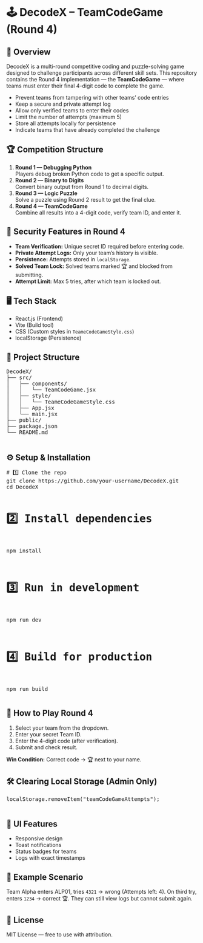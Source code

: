 # 🕹️ DecodeX – TeamCodeGame (Round 4)</h1>
    
<h2>📜 Overview</h2>
    <p>
      DecodeX is a multi-round competitive coding and puzzle-solving game designed to challenge participants across different skill sets.
      This repository contains the Round 4 implementation — the <strong>TeamCodeGame</strong> — where teams must enter their final 4-digit code to complete the game.
    </p>
    <ul>
      <li>Prevent teams from tampering with other teams’ code entries</li>
      <li>Keep a secure and private attempt log</li>
      <li>Allow only verified teams to enter their codes</li>
      <li>Limit the number of attempts (maximum 5)</li>
      <li>Store all attempts locally for persistence</li>
      <li>Indicate teams that have already completed the challenge</li>
    </ul>

<h2>🏆 Competition Structure</h2>
    <ol>
      <li>
        <strong>Round 1 — Debugging Python</strong><br/>
        Players debug broken Python code to get a specific output.
      </li>
      <li>
        <strong>Round 2 — Binary to Digits</strong><br/>
        Convert binary output from Round 1 to decimal digits.
      </li>
      <li>
        <strong>Round 3 — Logic Puzzle</strong><br/>
        Solve a puzzle using Round 2 result to get the final clue.
      </li>
      <li>
        <strong>Round 4 — TeamCodeGame</strong><br/>
        Combine all results into a 4-digit code, verify team ID, and enter it.
      </li>
    </ol>

<h2>🔐 Security Features in Round 4</h2>
    <ul>
      <li><strong>Team Verification:</strong> Unique secret ID required before entering code.</li>
      <li><strong>Private Attempt Logs:</strong> Only your team’s history is visible.</li>
      <li><strong>Persistence:</strong> Attempts stored in <code>localStorage</code>.</li>
      <li><strong>Solved Team Lock:</strong> Solved teams marked 🏆 and blocked from submitting.</li>
      <li><strong>Attempt Limit:</strong> Max 5 tries, after which team is locked out.</li>
    </ul>

<h2>🖥️ Tech Stack</h2>
    <ul>
      <li>React.js (Frontend)</li>
      <li>Vite (Build tool)</li>
      <li>CSS (Custom styles in <code>TeameCodeGameStyle.css</code>)</li>
      <li>localStorage (Persistence)</li>
    </ul>

<h2>📂 Project Structure</h2>
    <pre>
DecodeX/
├── src/
│   ├── components/
│   │   └── TeamCodeGame.jsx
│   ├── style/
│   │   └── TeameCodeGameStyle.css
│   ├── App.jsx
│   └── main.jsx
├── public/
├── package.json
└── README.md
    </pre>

<h2>⚙️ Setup & Installation</h2>
    <pre>
# 1️⃣ Clone the repo
git clone https://github.com/your-username/DecodeX.git
cd DecodeX

# 2️⃣ Install dependencies
npm install

# 3️⃣ Run in development
npm run dev

# 4️⃣ Build for production
npm run build
    </pre>

<h2>🎯 How to Play Round 4</h2>
    <ol>
      <li>Select your team from the dropdown.</li>
      <li>Enter your secret Team ID.</li>
      <li>Enter the 4-digit code (after verification).</li>
      <li>Submit and check result.</li>
    </ol>
    <p><strong>Win Condition:</strong> Correct code → 🏆 next to your name.</p>

<h2>🛠 Clearing Local Storage (Admin Only)</h2>
    <pre>
localStorage.removeItem("teamCodeGameAttempts");
    </pre>

<h2>📸 UI Features</h2>
    <ul>
      <li>Responsive design</li>
      <li>Toast notifications</li>
      <li>Status badges for teams</li>
      <li>Logs with exact timestamps</li>
    </ul>

<h2>📌 Example Scenario</h2>
    <p>
      Team Alpha enters ALP01, tries <code>4321</code> → wrong (Attempts left: 4).  
      On third try, enters <code>1234</code> → correct 🏆.  
      They can still view logs but cannot submit again.
    </p>

<h2>📄 License</h2>
    <p>
      MIT License — free to use with attribution.
    </p>
</body>
</html>
